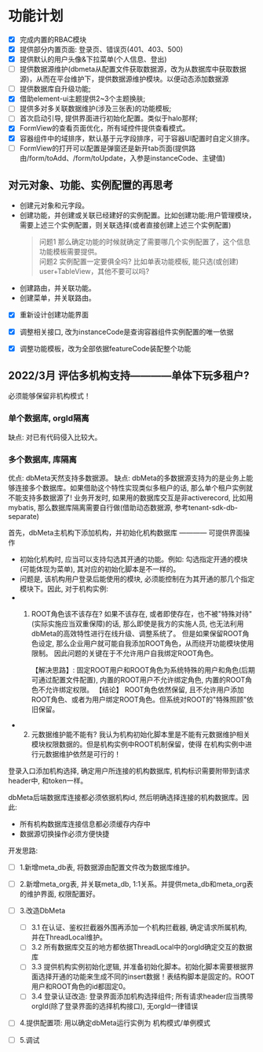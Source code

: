 # 功能计划

- [x] 完成内置的RBAC模块 
- [x] 提供部分内置页面: 登录页、错误页(401、403、500)
- [x] 提供默认的用户头像&下拉菜单(个人信息、登出)
- [ ] 提供数据源维护(dbmeta从配置文件获取数据源，改为从数据库中获取数据源)，从而在平台维护下，提供数据源维护模块。以便动态添加数据源
- [ ] 提供数据库自升级功能;
- [x] 借助element-ui主题提供2~3个主题换肤;
- [ ] 提供多对多关联数据维护(涉及三张表)的功能模板;
- [ ] 首次启动引导, 提供界面进行初始化配置。类似于halo那样;
- [x] FormView的查看页面优化，所有域控件提供查看模式。
- [x] 容器组件中的域排序，默认基于元字段排序，可于容器UI配置时自定义排序。
- [ ] FormView的打开可以配置是弹窗还是新开tab页面(提供路由/form/toAdd、/form/toUpdate，入参是instanceCode、主键值)

## 对元对象、功能、实例配置的再思考
- 创建元对象和元字段。
- 创建功能，并创建或关联已经建好的实例配置。比如创建功能:用户管理模块，需要上述三个实例配置，则关联选择(或者直接创建上述三个实例配置)
  > 问题1 那么确定功能的时候就确定了需要哪几个实例配置了，这个信息功能模板需要提供。<br>
  > 问题2 实例配置一定要俱全吗? 比如单表功能模板, 能只选(或创建) user+TableView，其他不要可以吗?
- 创建路由，并关联功能。
- 创建菜单，并关联路由。

-[x] 重新设计创建功能界面
-[x] 调整相关接口, 改为instanceCode是查询容器组件实例配置的唯一依据
-[x] 调整功能模板，改为全部依据featureCode装配整个功能


## 2022/3月 评估多机构支持————单体下玩多租户?
必须能够保留非机构模式！
### 单个数据库, orgId隔离
缺点: 对已有代码侵入比较大。

### 多个数据库, 库隔离
优点: dbMeta天然支持多数据源。
缺点: dbMeta的多数据源支持为的是业务上能够连接多个数据库。如果借助这个特性实现类似多租户的话, 那么单个租户实例就不能支持多数据源了!
    业务开发时, 如果用的数据库交互是非activerecord, 比如用mybatis, 那么数据库隔离需要自行做(借助动态数据源, 参考tenant-sdk-db-separate)
    

首先，dbMeta主机构下添加机构，并初始化机构数据库 ———— 可提供界面操作

- 初始化机构时, 应当可以支持勾选其开通的功能。例如: 勾选指定开通的模块(可能体现为菜单), 其对应的初始化脚本是不一样的。
- 问题是, 该机构用户登录后能使用的模块, 必须能控制在为其开通的那几个指定模块下。因此, 对于机构实例:
- 1. ROOT角色该不该存在? 如果不该存在, 或者即使存在，也不被"特殊对待"(实际实施应当双重保障)的话, 那么即使是我方的实施人员, 也无法利用
     dbMeta的高效特性进行在线升级、调整系统了。 但是如果保留ROOT角色设定, 那么企业用户就可能自我添加ROOT角色，从而绕开功能模块使用限制。
     因此问题的关键在于不允许用户自我绑定ROOT角色。
     
     【解决思路】: 固定ROOT用户和ROOT角色为系统特殊的用户和角色(后期可通过配置文件配置), 内置的ROOT用户不允许绑定角色, 内置的ROOT角色不允许绑定权限。
     【结论】 ROOT角色依然保留, 且不允许用户添加ROOT角色、或者为用户绑定ROOT角色。但系统对ROOT的"特殊照顾"依旧保留。
- 2. 元数据维护能不能有? 我认为机构初始化脚本里是不能有元数据维护相关模块权限数据的。但是机构实例中ROOT机制保留，使得
     在机构实例中进行元数据维护依然是可行的！

登录入口添加机构选择, 确定用户所连接的机构数据库, 机构标识需要附带到请求header中, 和token一样。

dbMeta后端数据库连接都必须依据机构id, 然后明确选择连接的机构数据库。因此:

- 所有机构数据库连接信息都必须缓存内存中
- 数据源切换操作必须方便快捷

开发思路:
- [ ] 1.新增meta_db表, 将数据源由配置文件改为数据库维护。
- [ ] 2.新增meta_org表, 并关联meta_db, 1:1关系。并提供meta_db和meta_org表的维护界面, 权限配置好。
- [ ] 3.改造DbMeta
  -[ ] 3.1 在认证、鉴权拦截器外围再添加一个机构拦截器, 确定请求所属机构, 并在ThreadLocal维护。
  -[ ] 3.2 所有数据库交互的地方都依据ThreadLocal中的orgId确定交互的数据库
  -[ ] 3.3 提供机构实例初始化逻辑, 并准备初始化脚本。初始化脚本需要根据界面选择开通的功能来生成不同的insert数据！表结构脚本是固定的。ROOT用户和ROOT角色的id都固定0。
  -[ ] 3.4 登录认证改造: 登录界面添加机构选择组件; 所有请求header应当携带orgId(除了登录界面的选择机构接口), 无orgId一律错误
- [ ] 4.提供配置项: 用以确定dbMeta运行实例为 机构模式/单例模式
- [ ] 5.调试

